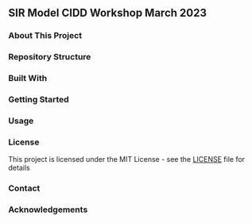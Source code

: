 ## SIR Model CIDD Workshop March 2023
### About This Project

### Repository Structure

### Built With

### Getting Started

### Usage

### License
This project is licensed under the MIT License - see the [LICENSE](LICENSE) file for details

### Contact

### Acknowledgements
